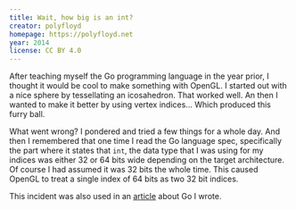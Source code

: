 ```yaml
---
title: Wait, how big is an int?
creator: polyfloyd
homepage: https://polyfloyd.net
year: 2014
license: CC BY 4.0
---
```


After teaching myself the Go programming language in the year prior, I thought
it would be cool to make something with OpenGL. I started out with a nice
sphere by tessellating an icosahedron. That worked well. An then I wanted to
make it better by using vertex indices... Which produced this furry ball.

What went wrong? I pondered and tried a few things for a whole day. And then I
remembered that one time I read the Go language spec, specifically the part
where it states that `int`, the data type that I was using for my indices was
either 32 or 64 bits wide depending on the target architecture. Of course I had
assumed it was 32 bits the whole time. This caused OpenGL to treat a single
index of 64 bits as two 32 bit indices.

This incident was also used in an
[article](https://polyfloyd.net/post/golang-subtle-pitfalls/) about Go I wrote.

